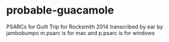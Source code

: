 # probable-guacamole
PSARCs for Guilt Trip for Rocksmith 2014
transcribed by ear by jambobumpo
m.psarc is for mac and p.psarc is for windows
